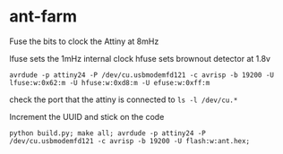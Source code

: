 ant-farm
========

Fuse the bits to clock the Attiny at 8mHz

lfuse sets the 1mHz internal clock
hfuse sets brownout detector at 1.8v

```
avrdude -p attiny24 -P /dev/cu.usbmodemfd121 -c avrisp -b 19200 -U lfuse:w:0x62:m -U hfuse:w:0xd8:m -U efuse:w:0xff:m
```

check the port that the attiny is connected to ```ls -l /dev/cu.*```

Increment the UUID and stick on the code
```
python build.py; make all; avrdude -p attiny24 -P /dev/cu.usbmodemfd121 -c avrisp -b 19200 -U flash:w:ant.hex;
```